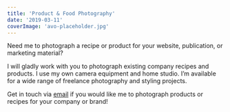 ```yaml
---
title: 'Product & Food Photography'
date: '2019-03-11'
coverImage: 'avo-placeholder.jpg'
---
```


Need me to photograph a recipe or product for your website, publication, or marketing material?

I will gladly work with you to photograph existing company recipes and products. I use my own camera equipment and home studio. I’m available for a wide range of freelance photography and styling projects.

Get in touch via [email](mailto:wildblendco@gmail.com) if you would like me to photograph products or recipes for your company or brand!
